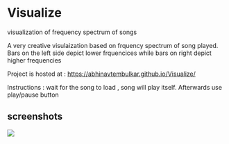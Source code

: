 # Visualize
visualization of frequency spectrum of songs

A very creative visulaization based on frquency spectrum of song played.
Bars on the left side depict lower frquencices while bars on right depict higher frequencies

Project is hosted at : https://abhinavtembulkar.github.io/Visualize/

Instructions : wait for the song to load , song will play itself. Afterwards use play/pause button

## screenshots
![](/images/screenshot.png)
